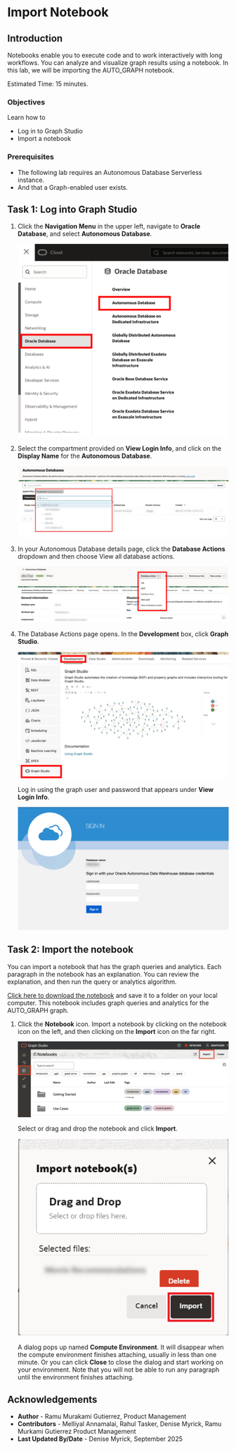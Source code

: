 <!--
    {
        "name":"Create Graph",
        "description":"Login to Graph Studio and create an automotive orders graph for when running the tenancy the lab."
    }
-->

# Import Notebook

## Introduction

Notebooks enable you to execute code and to work interactively with long workflows. You can analyze and visualize graph results using a notebook. In this lab, we will be importing the AUTO_GRAPH notebook.

Estimated Time: 15 minutes.

### Objectives

Learn how to

- Log in to Graph Studio
- Import a notebook

### Prerequisites

- The following lab requires an Autonomous Database Serverless instance.
- And that a Graph-enabled user exists.

## Task 1: Log into Graph Studio

1. Click the **Navigation Menu** in the upper left, navigate to **Oracle Database**, and select **Autonomous Database**.

    ![Navigating to Autonomous Database.](images/navigation-menu.png " ")

2. Select the compartment provided on **View Login Info**, and click on the **Display Name** for the **Autonomous Database**.

    ![Selecting Autonomous Database in the Navigation Menu.](images/select-autonomous-database.png " ")

3. In your Autonomous Database details page, click the **Database Actions** dropdown and then choose View all database actions.

    ![Click Database Actions button.](./images/database-action-sql-v2.png " ")

4. The Database Actions page opens. In the **Development** box, click **Graph Studio**.

    ![Click Graph Studio.](./images/dbactions-click-graph-studio.png " ")

    Log in using the graph user and password that appears under **View Login Info**.

    ![Click Graph Studio.](./images/graph-studio-signin.png " ")

## Task 2: Import the notebook

 You can import a notebook that has the graph queries and analytics. Each paragraph in the notebook has an explanation.  You can review the explanation, and then run the query or analytics algorithm.

  [Click here to download the notebook](https://objectstorage.us-ashburn-1.oraclecloud.com/p/1iB1cADcb2xhd-7aYIrSfv4Fnk3nj0HGDSW-G3ymyp287s0XjdSKWMl7da_QH3GT/n/oradbclouducm/b/HOL-16/o/AUTO_GRAPH.dsnb) and save it to a folder on your local computer.  This notebook includes graph queries and analytics for the AUTO_GRAPH graph.

 1. Click the **Notebook** icon. Import a notebook by clicking on the notebook icon on the left, and then clicking on the **Import** icon on the far right.

    ![Click the notebook icon and import the notebook.](images/import-notebook.png " ")

     Select or drag and drop the notebook and click **Import**.

    ![Select the notebook to import and click on Import.](images/task3step2.png " ")

    A dialog pops up named **Compute Environment**. It will disappear when the compute environment finishes attaching, usually in less than one minute. Or you can click **Close** to close the dialog and start working on your environment. Note that you will not be able to run any paragraph until the environment finishes attaching.

## Acknowledgements

- **Author** - Ramu Murakami Gutierrez, Product Management
- **Contributors** -  Melliyal Annamalai, Rahul Tasker, Denise Myrick, Ramu Murkami Gutierrez Product Management
- **Last Updated By/Date** - Denise Myrick, September 2025

